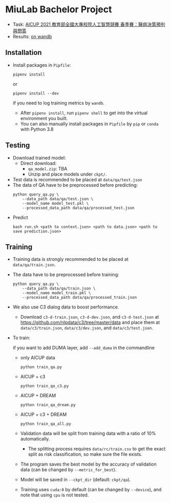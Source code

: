 # MiuLab Bachelor Project

-   Task: [AICUP 2021 教育部全國大專校院人工智慧競賽 春季賽：醫病決策預判與問答](https://aidea-web.tw/topic/3665319f-cd5d-4f92-8902-00ebbd8e871d)
-   Results: [on wandb](https://wandb.ai/nicksome_yc/2021-Miu-Lab/workspace?workspace=user-nicksome_yc)

## Installation

-   Install packages in `Pipfile`:

    ```
    pipenv install
    ```

    or

    ```
    pipenv install --dev
    ```

    if you need to log training metrics by `wandb`.

    -   After `pipenv install`, run `pipenv shell` to get into the virtual environment you built.
    -   You can also manually install packages in `Pipfile` by `pip` or `conda` with Python 3.8

## Testing

-   Download trained model:
    -   Direct download:
        -   `qa_model.zip`: TBA
        -   Unzip and place models under `ckpt/`.
-   Test data is recommended to be placed at `data/qa/test.json`
-   The data of QA have to be preprocessed before predicting:
    ```
    python query_qa.py \
        --data_path data/qa/test.json \
        --model_name model_test.pkl \
        --processed_data_path data/qa/processed_test.json
    ```
-   Predict
    ```
    bash run.sh <path to context.json> <path to data.json> <path to save prediction.json>
    ```

## Training

-   Training data is strongly recommended to be placed at `data/qa/train.json`.
-   The data have to be preprocessed before training:
    ```
    python query_qa.py \
        --data_path data/qa/train.json \
        --model_name model_train.pkl \
        --processed_data_path data/qa/processed_train.json
    ```
-   We also use C3 dialog data to boost performance.
    -   Download `c3-d-train.json`, `c3-d-dev.json`, and `c3-d-test.json` at https://github.com/nlpdata/c3/tree/master/data and place them at `data/c3/train.json`, `data/c3/dev.json`, and `data/c3/test.json`.
-   To train:

    if you want to add DUMA layer, add `--add_duma` in the commandline

    -   only AICUP data
        ```
        python train_qa.py
        ```
    -   AICUP + c3
        ```
        python train_qa_c3.py
        ```
    -   AICUP + DREAM
        ```
        python train_qa_dream.py
        ```
    -   AICUP + c3 + DREAM

        ```
        python train_qa_all.py
        ```

    -   Validation data will be split from training data with a ratio of 10% automatically.
        -   The splitting process requires `data/rc/train.csv` to get the exact split as risk classification, so make sure the file exists.
    -   The program saves the best model by the accuracy of validation data (can be changed by `--metric_for_best`).
    -   Model will be saved in `--ckpt_dir` (default: `ckpt/qa`).
    -   Training uses `cuda:0` by default (can be changed by `--device`), and note that using `cpu` is not tested.
